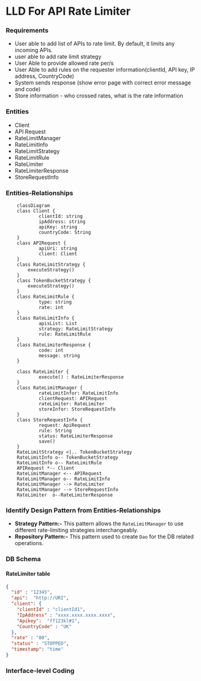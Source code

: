# LLD For API Rate Limiter
### Requirements
* User able to add list of APIs to rate limit. By default, it limits any incoming APIs.
* user able to add rate limit strategy
* User Able to provide allowed rate per/s
* User Able to add rules on the requester information(clientId, API key, IP address, CountryCode)
* System sends response (show error page with correct error message and code)
* Store information - who crossed rates, what is the rate information

### Entities
* Client
* API Request
* RateLimitManager
* RateLimitInfo
* RateLimitStrategy
* RateLimitRule
* RateLimiter
* RateLimiterResponse
* StoreRequestInfo

### Entities-Relationships
```mermaid
    classDiagram
    class Client {
            clientId: string
            ipAddress: string
            apiKey: string
            countryCode: String
    }
    class APIRequest {
            apiUri: string
            client: Client
    }
    class RateLimitStrategy {
        executeStrategy()
    }
    class TokenBucketStrategy {
        executeStrategy()
    }
    class RateLimitRule {
            type: string
            rate: int 
    } 
    class RateLimitInfo {
            apisList: List
            strategy: RateLimitStrategy
            rule: RateLimitRule 
    }
    class RateLimiterResponse {
            code: int
            message: string
    }
    
    class RateLimiter {
            execute() : RateLimiterResponse
    }
    class RateLimitManager {
            rateLimitInfor: RateLimitInfo
            clientRequest: APIRequest
            rateLimiter: RateLimiter 
            storeInfor: StoreRequestInfo 
    }
    class StoreRequestInfo {
            request: ApiRequest
            rule: String
            status: RateLimiterResponse 
            save()
    }
    RateLimitStrategy <|.. TokenBucketStrategy
    RateLimitInfo o-- TokenBucketStrategy
    RateLimitInfo o-- RateLimitRule
    APIRequest *-- Client
    RateLimitManager <-- APIRequest
    RateLimitManager o-- RateLimitInfo 
    RateLimitManager --> RateLimiter
    RateLimitManager --> StoreRequestInfo
    RateLimiter  o--RateLimiterResponse
```
### Identify Design Pattern from Entities-Relationships
* **Strategy Pattern:-** This pattern allows the `RateLimitManager` to use different rate-limiting strategies interchangeably.
* **Repository Pattern:-** This pattern used to create `Dao` for the DB related operations. 
### DB Schema
#### RateLimiter table

```json
{
  "id" : "12345",
  "api":  "http://URI",
  "client": {
    "clientId" : "clientId1",
    "IpAddress" : "xxxx.xxxx.xxxx.xxxx",
    "Apikey":  "ff123kl#1",
    "CountryCode" : "UK"
  },
  "rate" : "80",
  "status" : "STOPPED",
  "timestamp": "time"
}
```

### Interface-level Coding
